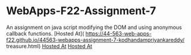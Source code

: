 # WebApps-F22-Assignment-7
An assignment on java script modifying the DOM and using anonymous callback functions.
[Hosted At]( https://44-563-web-apps-f22.github.io/44563-webapps-assignment-7-kodhandampriyankareddy/ treasure.html)
[Hosted At]( https://44-563-web-apps-f22.github.io/44563-webapps-assignment-7-kodhandampriyankareddy/reaction.html)
[Hosted At]( https://44-563-web-apps-f22.github.io/44563-webapps-assignment-7-kodhandampriyankareddy/cycler.html)
